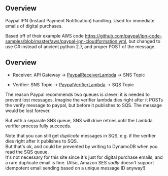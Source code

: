 ## Overview

Paypal IPN (Instant Payment Notification) handling.  Used for immediate emails of digital purchases.

Based off of their example AWS code https://github.com/paypal/ipn-code-samples/blob/master/aws/paypal-ipn-cloudformation.yml,
but changed to use C# instead of ancient python 2.7, and proper POST of the message.


## Overview

* Receiver: API Gateway -> [PaypalReceiverLambda](../../source/PaypalReceiverLambda/) -> SNS Topic

* Verifier: SNS Topic -> [PaypalVerifierLambda](../../source/PaypalVerifierLambda/) -> SQS Topic

The reason Paypal recommends two queues is clever: it is needed to prevent lost messages.
Imagine the verifier lambda dies right after it POSTs the verify message to paypal, but before it publishes to SQS.
The message would be lost forever.

But with a separate SNS queue, SNS will drive retries until the Lambda verifier process fully succeeds.

Note that you can still get *duplicate* messages in SQS, e.g. if the verifier dies right after it publishes to SQS.  
But that's ok, and could be prevented by writing to DynamoDB when you read the SQS queue.  
It's not necessary for this site since it's just for digital purchase emails, and a rare duplicate email is fine.
(Also, Amazon SES *sadly* doesn't support idempotent email sending based on a unique message ID anyway!)
